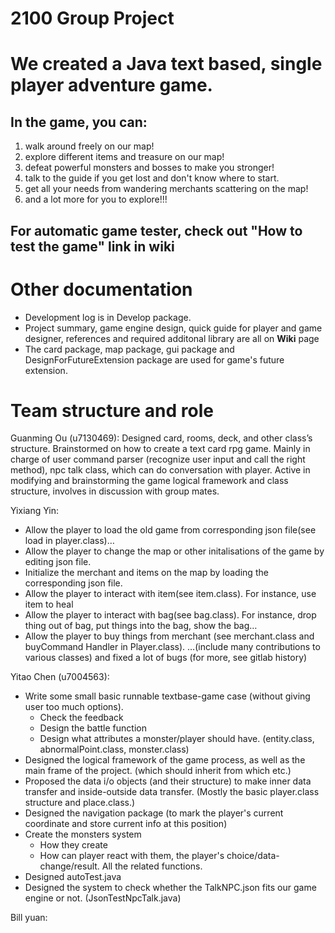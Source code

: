 # 2100 Group Project

# We created a Java text based, single player adventure game.
## In the game, you can:

1. walk around freely on our map!
2. explore different items and treasure on our map!
3. defeat powerful monsters and bosses to make you stronger!
4. talk to the guide if you get lost and don't know where to start.
5. get all your needs from wandering merchants scattering on the map!
6. and a lot more for you to explore!!!

## For automatic game tester, check out "How to test the game" link in wiki
# Other documentation
- Development log is in Develop package.
- Project summary, game engine design, quick guide for player and game designer, references and required additonal library are all on **Wiki** page
- The card package, map package, gui package and DesignForFutureExtension package are used for game's future extension.


# Team structure and role
Guanming Ou (u7130469):
Designed card, rooms, deck, and other class’s structure.  Brainstormed on how to create a text card rpg game.
Mainly in charge of user command parser (recognize user input and call the right method), 
npc talk class, which can do conversation with player.  Active in modifying and brainstorming the game logical 
framework and class structure, involves in discussion with group mates.

Yixiang Yin:
- Allow the player to load the old game from corresponding json file(see load in player.class)…
- Allow the player to change the map or other initalisations of the game by editing json file.
- Initialize the merchant and items on the map by loading the corresponding json file.
- Allow the player to interact with item(see item.class). For instance, use item to heal
- Allow the player to interact with bag(see bag.class). For instance, drop thing out of bag, put things into the bag, show the bag…
- Allow the player to buy things from merchant (see merchant.class and buyCommand Handler in Player.class). 
…(include many contributions to various classes) and fixed a lot of bugs (for more, see gitlab history)

Yitao Chen (u7004563):
- Write some small basic runnable textbase-game case (without giving user too much options).
  - Check the feedback
  - Design the battle function
  - Design what attributes a monster/player should have. (entity.class, abnormalPoint.class, monster.class)
- Designed the logical framework of the game process, as well as the main frame of the project. (which should inherit from which etc.)
- Proposed the data i/o objects (and their structure) to make inner data transfer and inside-outside data transfer. (Mostly the basic player.class structure and place.class.)
- Designed the navigation package (to mark the player's current coordinate and store current info at this position)
- Create the monsters system
  - How they create
  - How can player react with them, the player's choice/data-change/result. All the related functions.
- Designed autoTest.java
- Designed the system to check whether the TalkNPC.json fits our game engine or not. (JsonTestNpcTalk.java)


Bill yuan:

